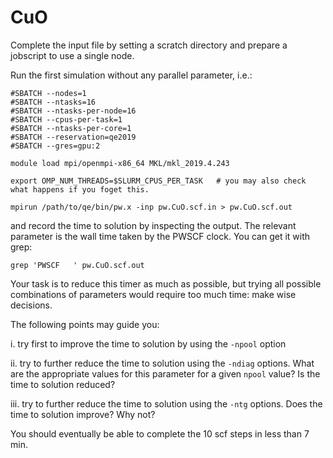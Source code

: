 # CuO

Complete the input file by setting a scratch directory and prepare a jobscript to use a single node.

Run the first simulation without any parallel parameter, i.e.:

    #SBATCH --nodes=1
    #SBATCH --ntasks=16
    #SBATCH --ntasks-per-node=16
    #SBATCH --cpus-per-task=1
    #SBATCH --ntasks-per-core=1
    #SBATCH --reservation=qe2019
    #SBATCH --gres=gpu:2
    
    module load mpi/openmpi-x86_64 MKL/mkl_2019.4.243
    
    export OMP_NUM_THREADS=$SLURM_CPUS_PER_TASK   # you may also check what happens if you foget this.
    
    mpirun /path/to/qe/bin/pw.x -inp pw.CuO.scf.in > pw.CuO.scf.out 

and record the time to solution by inspecting the output. The relevant 
parameter is the wall time taken by the PWSCF clock. You can get it with
grep:

    grep 'PWSCF   ' pw.CuO.scf.out

Your task is to reduce this timer as much as possible, but trying all possible
combinations of parameters would require too much time: make wise decisions.

The following points may guide you:

i. try first to improve the time to solution by using the `-npool` option

ii. try to further reduce the time to solution using the `-ndiag` options. 
    What are the appropriate values for this parameter for a given `npool` value? Is the time to solution reduced?

iii. try to further reduce the time to solution using the `-ntg` options.  Does the time to solution improve? Why not?

You should eventually be able to complete the 10 scf steps in less than 7 min.
